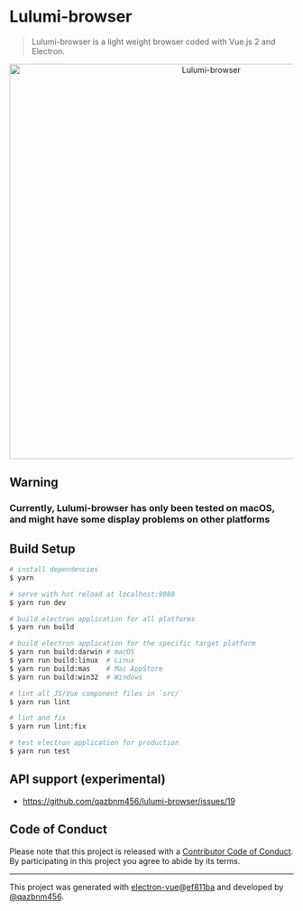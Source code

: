 # Lulumi-browser

> Lulumi-browser is a light weight browser coded with Vue.js 2 and Electron.

<p align="center">
  <img alt="Lulumi-browser" src="https://i.imgur.com/7jB91KV.jpg" width="700px">
</p>

## Warning

### Currently, Lulumi-browser has only been tested on macOS, and might have some display problems on other platforms

## Build Setup

``` bash
# install dependencies
$ yarn

# serve with hot reload at localhost:9080
$ yarn run dev

# build electron application for all platforms
$ yarn run build

# build electron application for the specific target platform
$ yarn run build:darwin # macOS
$ yarn run build:linux  # Linux
$ yarn run build:mas    # Mac AppStore
$ yarn run build:win32  # Windows

# lint all JS/Vue component files in `src/`
$ yarn run lint

# lint and fix
$ yarn run lint:fix

# test electron application for production
$ yarn run test
```

## API support (experimental)

- https://github.com/qazbnm456/lulumi-browser/issues/19

## Code of Conduct

Please note that this project is released with a [Contributor Code of Conduct](code-of-conduct.md). By participating in this project you agree to abide by its terms.

---

This project was generated with [electron-vue](https://github.com/SimulatedGREG/electron-vue)@[ef811ba](https://github.com/SimulatedGREG/electron-vue/commit/ef811ba974d696ee965da747315f20a034ebc590) and developed by [@qazbnm456](https://github.com/qazbnm456).
